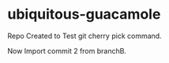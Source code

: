 # ubiquitous-guacamole

Repo Created to Test git cherry pick command.

Now Import commit 2 from branchB.